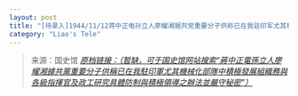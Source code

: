 ```yaml
---
layout: post
title: "[待录入]1944/11/12蒋中正电孙立人廖耀湘据共党重要分子供称已在我驻印军尤其机械化部队中积极发展组织务与各级指挥官及政工研究具體防制与积极领导之办法并严守秘密"
category: "Liao's Tele"
---
```



> 来源：国史馆 [*原档链接：（暂缺，可于国史馆网站搜索“蔣中正電孫立人廖耀湘據共黨重要分子供稱已在我駐印軍尤其機械化部隊中積極發展組織務與各級指揮官及政工研究具體防制與積極領導之辦法並嚴守秘密”）*]()
